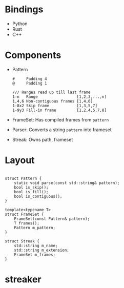 
# Bindings

* Python
* Rust
* C++

# Components

* Pattern
  ```
  #     Padding 4
  @     Padding 1
  
  /// Ranges read up till last frame
  1-n   Range                 [1,2,3,...,n]
  1,4,6 Non-contiguous frames [1,4,6]
  1-8x2 Skip frame            [1,3,5,7] 
  1-9y3 Fill-in frame         [1,2,4,5,7,8] 
  ```
  
* FrameSet: Has compiled frames from `pattern`  
* Parser: Converts a string `pattern` into frameset
* Streak: Owns path, frameset

# Layout

```

struct Pattern {
    static void parse(const std::string& pattern);
    bool is_skip();
    bool is_fill();
    bool is_contiguous();
}

template<typename T>
struct FrameSet {
    FrameSet(const Pattern& pattern);
    T frames();
    Pattern m_pattern;
}

struct Streak {
    std::string m_name;
    std::string m_extension;
    FrameSet m_frames;
}

```

# streaker
